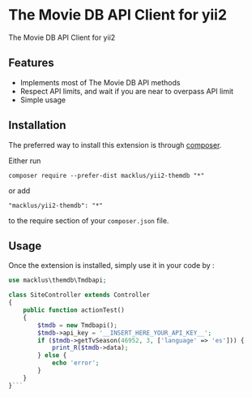 The Movie DB API Client for yii2
================================
The Movie DB API Client for yii2

Features
--------

* Implements most of The Movie DB API methods
* Respect API limits, and wait if you are near to overpass API limit
* Simple usage

Installation
------------

The preferred way to install this extension is through [composer](http://getcomposer.org/download/).

Either run

```
composer require --prefer-dist macklus/yii2-themdb "*"
```

or add

```
"macklus/yii2-themdb": "*"
```

to the require section of your `composer.json` file.


Usage
-----

Once the extension is installed, simply use it in your code by  :

```php
use macklus\themdb\Tmdbapi;

class SiteController extends Controller
{
    public function actionTest()
    {
        $tmdb = new Tmdbapi();
        $tmdb->api_key = '__INSERT_HERE_YOUR_API_KEY__';
        if ($tmdb->getTvSeason(46952, 3, ['language' => 'es'])) {
            print_R($tmdb->data);
        } else {
            echo 'error';
        }
    }
}```
